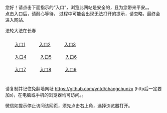 您好！请点击下面指示的“入口”，浏览此网站是安全的，且为您带来平安。。 <br/>
点击入口后，请耐心等待， 过程中可能会出现无法打开的提示，请忽略，最终会进入网站. </br>

法轮大法在长春<br/>
<div style="padding:10px"><a style="margin:20px" target="_blank" href="https://dg318cm2nn4oq.cloudfront.net/2Qpsp?wrtwsrkv" id="ccLink1" rel="nofollow">入口1</a> <a target="_blank" style="margin:20px" href="https://d3qq4jdpfdn0lx.cloudfront.net/2Qpsp?rpzhvqcq" id="ccLink2" rel="nofollow">入口2</a> <a style="margin:20px" target="_blank" href="https://d2zb1bfbucvo8y.cloudfront.net/2Qpsp?zbxtherf" id="ccLink3" rel="nofollow">入口3</a></div>

<div style="padding:10px" ><a style="margin:20px" target="_blank" href="https://dg318cm2nn4oq.cloudfront.net/2Qpsp?wrtwsrkv" id="ccLink4" rel="nofollow">入口4</a> <a style="margin:20px" href="https://d3qq4jdpfdn0lx.cloudfront.net/2Qpsp?rpzhvqcq" target="_blank" id="ccLink5" rel="nofollow">入口5</a> <a style="margin:20px" href="https://d2zb1bfbucvo8y.cloudfront.net/2Qpsp?zbxtherf" target="_blank" id="ccLink6" rel="nofollow">入口6</a></div>

<div style="padding:10px"><a style="margin:20px" target="_blank" href="https://dg318cm2nn4oq.cloudfront.net/2Qpsp?wrtwsrkv" id="ccLink7" rel="nofollow">入口7</a> <a style="margin:20px" href="https://d3qq4jdpfdn0lx.cloudfront.net/2Qpsp?rpzhvqcq" target="_blank" id="ccLink8" rel="nofollow">入口8</a> <a style="margin:20px" target="_blank" href="https://d2zb1bfbucvo8y.cloudfront.net/2Qpsp?zbxtherf" id="ccLink9" rel="nofollow">入口9</a></div>

<br/>



请复制并记住免翻墙网址 https://github.com/yntd/changchunzx (http后一定要加s)，在电脑或手机的浏览器均可访问。。<br/>

微信如提示停止访问该网页，须先点击右上角，选择浏览器打开。
